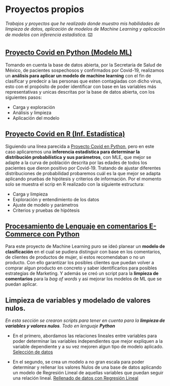 # Proyectos propios 

_Trabajos y proyectos que he realizado donde muestro mis habilidades de limpieza de datos, aplicación de modelos de Machine Learning y aplicación de modelos con inferencia estadistica._ ⌨️

##  [Proyecto Covid en Python (Modelo ML)](https://github.com/Cuau0/Proyectos_propios/blob/main/Proyecto_Covid.ipynb)

Tomando en cuenta la base de datos abierta, por la Secretaría de Salud de México, de pacientes sospechosos y confirmados por Covid-19, realizamos un **análisis para aplicar un modelo de machine learning** con el fin de clasificar y predecir a las personas que esten contagiadas con dicho virus, esto con el propósito de poder identificar con base en las variables más representativas y unicas descritas por la base de datos abierta, con los siguientes pasos:

* Carga y exploración
* Análisis y limpieza 
* Aplicación del modelo 

## [Proyecto Covid en R (Inf. Estadística)](https://github.com/Cuau0/Proyectos_propios/blob/main/Proyecto_Covid_en_R.R)

Siguiendo una línea parecida a [Proyecto Covid en Python](https://github.com/Cuau0/Proyectos_propios/blob/main/Proyecto_Covid.ipynb), pero en este caso aplicaremos una **inferencia estadística para determinar la distribución probabilística y sus parámetros**, con MLE, que mejor se adapte a la curva de población descrita por las edades de todos los pacientes que dieron positivo por Covid-19. Tratando de ajustar diferentes distribuciones de probabilidad probaremos cuál es la que mejor se adapta aplicando pruebas de hipótesis y criterios de información. Por el momento solo se muestra el scrip en R realizado con la siguiente estructura:

* Carga y limpieza 
* Exploración y entendimiento de los datos 
* Ajuste de modelo y parámetros
* Criterios y pruebas de hipótesis

## [Procesamiento de Lenguaje en comentarios E-Commerce con Python](https://github.com/Cuau0/Proyectos_propios/blob/main/Proces_de_Lenguaje_Nat.ipynb)

Para este proyecto de Machine Learning puro se ideó planear un **modelo de clasificación** en el cual se pudiera distinguir con base en los comentarios, de clientes de productos de mujer, si estos recomendaban o no un producto. Con ello garantizar los posibles clientes que puedan volver a comprar algun producto en concreto y saber identificarlos para posibles estrategias de Marketing. Y además se creó un script para la **limpieza de comentarios** para la _bag of words_ y asi mejorar los modelos de ML que se puedan aplicar.

## Limpieza de variables y modelado de valores nulos.
_En esta sección se crearon scripts para tener en cuenta para la **limpieza de variables y valores nulos**. Todo en lenguaje **Python**_

* En el primero, abordamos las relaciones lineales entre variables para poder determinar las variables independientes que mejor expliquen a la variable dependiente y a su vez mejoren algun tipo de modelo aplicado.
[Selección de datos](https://github.com/Cuau0/Proyectos_propios/blob/main/Seleccion_de_datos.ipynb)

* En el segundo, se crea un modelo a no gran escala para poder determinar y rellenar los valores Nulos de una base de datos aplicando un modelo de Regresión Lineal de aquellas variables que puedan seguir una relación lineal. 
[Rellenado de datos con Regresión Lineal](https://github.com/Cuau0/Proyectos_propios/blob/main/Relleno_datos_Re_Lin.ipynb)

